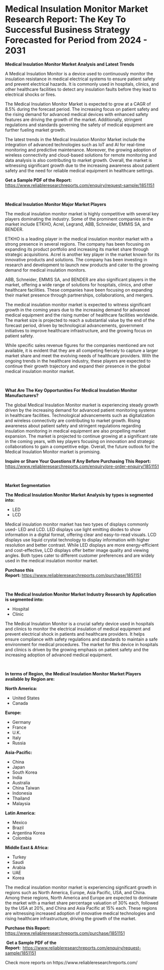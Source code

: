 <p><h1>Medical Insulation Monitor Market Research Report: The Key To Successful Business Strategy Forecasted for Period from 2024 - 2031</h1></p><p><strong>Medical Insulation Monitor Market Analysis and Latest Trends</strong></p>
<p><p>A Medical Insulation Monitor is a device used to continuously monitor the insulation resistance in medical electrical systems to ensure patient safety and prevent electrical hazards. It is commonly used in hospitals, clinics, and other healthcare facilities to detect any insulation faults before they lead to electrical shocks or fires.</p><p>The Medical Insulation Monitor Market is expected to grow at a CAGR of 8.5% during the forecast period. The increasing focus on patient safety and the rising demand for advanced medical devices with enhanced safety features are driving the growth of the market. Additionally, stringent regulations and standards governing the safety of medical equipment are further fueling market growth.</p><p>The latest trends in the Medical Insulation Monitor Market include the integration of advanced technologies such as IoT and AI for real-time monitoring and predictive maintenance. Moreover, the growing adoption of wireless connectivity and cloud-based solutions for remote monitoring and data analysis is also contributing to market growth. Overall, the market is witnessing significant growth due to the increasing awareness about patient safety and the need for reliable medical equipment in healthcare settings.</p></p>
<p><strong>Get a Sample PDF of the Report:&nbsp;</strong> <a href="https://www.reliableresearchreports.com/enquiry/request-sample/1851151">https://www.reliableresearchreports.com/enquiry/request-sample/1851151</a></p>
<p>&nbsp;</p>
<p><strong>Medical Insulation Monitor Major Market Players</strong></p>
<p><p>The medical insulation monitor market is highly competitive with several key players dominating the industry. Some of the prominent companies in the market include ETKHO, Acrel, Legrand, ABB, Schneider, EMMIS SA, and BENDER.</p><p>ETKHO is a leading player in the medical insulation monitor market with a strong presence in several regions. The company has been focusing on expanding its product portfolio and increasing its market share through strategic acquisitions. Acrel is another key player in the market known for its innovative products and solutions. The company has been investing in research and development to launch new products and cater to the growing demand for medical insulation monitors.</p><p>ABB, Schneider, EMMIS SA, and BENDER are also significant players in the market, offering a wide range of solutions for hospitals, clinics, and other healthcare facilities. These companies have been focusing on expanding their market presence through partnerships, collaborations, and mergers.</p><p>The medical insulation monitor market is expected to witness significant growth in the coming years due to the increasing demand for advanced medical equipment and the rising number of healthcare facilities worldwide. The market size is projected to reach a substantial value by the end of the forecast period, driven by technological advancements, government initiatives to improve healthcare infrastructure, and the growing focus on patient safety.</p><p>While specific sales revenue figures for the companies mentioned are not available, it is evident that they are all competing fiercely to capture a larger market share and meet the evolving needs of healthcare providers. With the ongoing trends in the healthcare industry, these players are expected to continue their growth trajectory and expand their presence in the global medical insulation monitor market.</p></p>
<p>&nbsp;</p>
<p><strong>What Are The Key Opportunities For Medical Insulation Monitor Manufacturers?</strong></p>
<p><p>The global Medical Insulation Monitor market is experiencing steady growth driven by the increasing demand for advanced patient monitoring systems in healthcare facilities. Technological advancements such as digitalization and wireless connectivity are contributing to market growth. Rising awareness about patient safety and stringent regulations regarding insulation monitoring in medical equipment are also propelling market expansion. The market is projected to continue growing at a significant rate in the coming years, with key players focusing on innovation and strategic collaborations to gain a competitive edge. Overall, the future outlook for the Medical Insulation Monitor market is promising.</p></p>
<p><strong>Inquire or Share Your Questions If Any Before Purchasing This Report:</strong> <a href="https://www.reliableresearchreports.com/enquiry/pre-order-enquiry/1851151">https://www.reliableresearchreports.com/enquiry/pre-order-enquiry/1851151</a></p>
<p>&nbsp;</p>
<p><strong>Market Segmentation</strong></p>
<p><strong>The Medical Insulation Monitor Market Analysis by types is segmented into:</strong></p>
<p><ul><li>LED</li><li>LCD</li></ul></p>
<p><p>Medical insulation monitor market has two types of displays commonly used- LED and LCD. LED displays use light emitting diodes to show information in a digital format, offering clear and easy-to-read visuals. LCD displays use liquid crystal technology to display information with higher resolution and better contrast. While LED displays are more energy-efficient and cost-effective, LCD displays offer better image quality and viewing angles. Both types cater to different customer preferences and are widely used in the medical insulation monitor market.</p></p>
<p><strong>Purchase this Report:&nbsp;</strong><a href="https://www.reliableresearchreports.com/purchase/1851151">https://www.reliableresearchreports.com/purchase/1851151</a></p>
<p>&nbsp;</p>
<p><strong>The Medical Insulation Monitor Market Industry Research by Application is segmented into:</strong></p>
<p><ul><li>Hospital</li><li>Clinic</li></ul></p>
<p><p>The Medical Insulation Monitor is a crucial safety device used in hospitals and clinics to monitor the electrical insulation of medical equipment and prevent electrical shock in patients and healthcare providers. It helps ensure compliance with safety regulations and standards to maintain a safe environment for medical procedures. The market for this device in hospitals and clinics is driven by the growing emphasis on patient safety and the increasing adoption of advanced medical equipment.</p></p>
<p>&nbsp;</p>
<p><strong>In terms of Region, the Medical Insulation Monitor Market Players available by Region are:</strong></p>
<p>
    <p> <strong> North America: </strong>
        <ul>
            <li>United States</li>
            <li>Canada</li>
        </ul>
        </p> 
    <p> <strong> Europe: </strong>
        <ul>
            <li>Germany</li>
            <li>France</li>
            <li>U.K.</li>
            <li>Italy</li>
            <li>Russia</li>
        </ul>
        </p> 
    <p> <strong> Asia-Pacific: </strong>
        <ul>
            <li>China</li>
            <li>Japan</li>
            <li>South Korea</li>
            <li>India</li>
            <li>Australia</li>
            <li>China Taiwan</li>
            <li>Indonesia</li>
            <li>Thailand</li>
            <li>Malaysia</li>
        </ul>
        </p> 
    <p> <strong> Latin America: </strong>
        <ul>
            <li>Mexico</li>
            <li>Brazil</li>
            <li>Argentina Korea</li>
            <li>Colombia</li>
        </ul>
        </p> 
    <p> <strong> Middle East & Africa: </strong>
        <ul>
            <li>Turkey</li>
            <li>Saudi</li>
            <li>Arabia</li>
            <li>UAE</li>
            <li>Korea</li>
        </ul>
    </p>
    </p>
<p><p>The medical insulation monitor market is experiencing significant growth in regions such as North America, Europe, Asia Pacific, USA, and China. Among these regions, North America and Europe are expected to dominate the market with a market share percentage valuation of 30% each, followed by the USA at 20%, and China and Asia Pacific at 15% each. These regions are witnessing increased adoption of innovative medical technologies and rising healthcare infrastructure, driving the growth of the market.</p></p>
<p><strong>Purchase this Report: </strong><a href="https://www.reliableresearchreports.com/purchase/1851151">https://www.reliableresearchreports.com/purchase/1851151</a></p>
<p>&nbsp;<strong>Get a Sample PDF of the Report:&nbsp;&nbsp;</strong><a href="https://www.reliableresearchreports.com/enquiry/request-sample/1851151">https://www.reliableresearchreports.com/enquiry/request-sample/1851151</a></p>
<p><strong></strong></p>
<p>Check more reports on https://www.reliableresearchreports.com/</p>